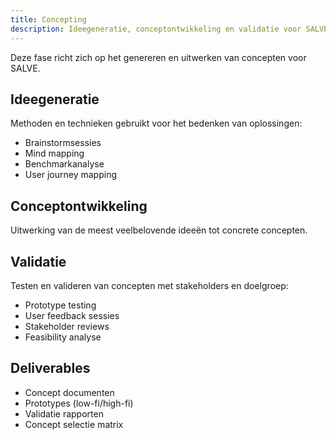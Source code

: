 ```yaml
---
title: Concepting
description: Ideegeneratie, conceptontwikkeling en validatie voor SALVE
---
```


Deze fase richt zich op het genereren en uitwerken van concepten voor SALVE.

## Ideegeneratie

Methoden en technieken gebruikt voor het bedenken van oplossingen:

- Brainstormsessies
- Mind mapping
- Benchmarkanalyse
- User journey mapping

## Conceptontwikkeling

Uitwerking van de meest veelbelovende ideeën tot concrete concepten.

## Validatie

Testen en valideren van concepten met stakeholders en doelgroep:

- Prototype testing
- User feedback sessies
- Stakeholder reviews
- Feasibility analyse

## Deliverables

- Concept documenten
- Prototypes (low-fi/high-fi)
- Validatie rapporten
- Concept selectie matrix
